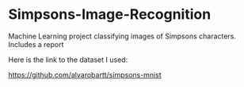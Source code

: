 # Simpsons-Image-Recognition
Machine Learning project classifying images of Simpsons characters. Includes a report

Here is the link to the dataset I used:

https://github.com/alvarobartt/simpsons-mnist
